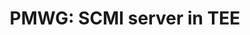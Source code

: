 ---
categories:
- bkk19
description: SCMI server in TEE
image:
  featured: 'true'
  path: /assets/images/featured-images/bkk19/BKK19-PM04.png
session_attendee_num: '7'
session_id: BKK19-PM04
session_room: Session Room 2 (Lotus 3-4)
session_slot:
  end_time: '2019-04-03 12:25:00'
  start_time: '2019-04-03 12:00:00'
session_speakers:
- speaker_bio: Vincent has worked on developing drivers for various peripherals and
    coprocessors in mobile phones during 12 years. In 2005, he began to focus on mobile
    phones that ran Linux then Android and spent the last years of this period to
    optimize the power consumption of android platforms. As a member of the Linaro
    power management working group, he works on improving the energy efficiency of
    embedded system but not only with special interest for scheduler.
  speaker_company: Linaro
  speaker_image: /assets/images/speakers/bkk19/vincent-guittot.jpg
  speaker_location: ''
  speaker_name: Vincent Guittot
  speaker_position: PMWG technical leader
  speaker_username: vincent.guittot
session_track: Power Management
tag: session
tags:
- 96Boards
- Power Management
title: 'PMWG: SCMI server in TEE'
---